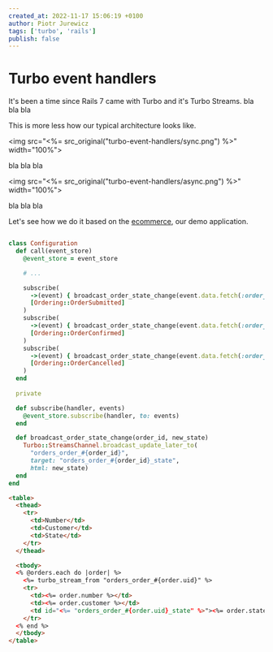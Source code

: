 ```yaml
---
created_at: 2022-11-17 15:06:19 +0100
author: Piotr Jurewicz
tags: ['turbo', 'rails']
publish: false
---
```


# Turbo event handlers
It's been a time since Rails 7 came with Turbo and it's Turbo Streams. 
bla bla bla

This is more less how our typical architecture looks like.

<img src="<%= src_original("turbo-event-handlers/sync.png") %>" width="100%">

bla bla bla

<img src="<%= src_original("turbo-event-handlers/async.png") %>" width="100%">

bla bla bla

Let's see how we do it based on the [ecommerce](https://github.com/RailsEventStore/ecommerce/), our demo application.

```ruby

class Configuration
  def call(event_store)
    @event_store = event_store

    # ...

    subscribe(
      ->(event) { broadcast_order_state_change(event.data.fetch(:order_id), 'Submitted') },
      [Ordering::OrderSubmitted]
    )
    subscribe(
      ->(event) { broadcast_order_state_change(event.data.fetch(:order_id), "Paid") },
      [Ordering::OrderConfirmed]
    )
    subscribe(
      ->(event) { broadcast_order_state_change(event.data.fetch(:order_id), "Cancelled") },
      [Ordering::OrderCancelled]
    )
  end
  
  private

  def subscribe(handler, events)
    @event_store.subscribe(handler, to: events)
  end

  def broadcast_order_state_change(order_id, new_state)
    Turbo::StreamsChannel.broadcast_update_later_to(
      "orders_order_#{order_id}",
      target: "orders_order_#{order_id}_state",
      html: new_state)
  end
end
```

```html
<table>
  <thead>
    <tr>
      <td>Number</td>
      <td>Customer</td>
      <td>State</td>
    </tr>
  </thead>

  <tbody>
  <% @orders.each do |order| %>
    <%= turbo_stream_from "orders_order_#{order.uid}" %>
    <tr>
      <td><%= order.number %></td>
      <td><%= order.customer %></td>
      <td id="<%= "orders_order_#{order.uid}_state" %>"><%= order.state %></td>
    </tr>
  <% end %>
  </tbody>
</table>
```
